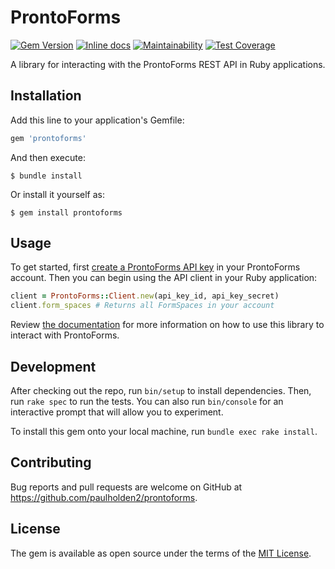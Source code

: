 # ProntoForms

[![Gem Version](https://badge.fury.io/rb/prontoforms.svg)](https://badge.fury.io/rb/prontoforms) [![Inline docs](http://inch-ci.org/github/paulholden2/prontoforms.svg?branch=master)](http://inch-ci.org/github/paulholden2/prontoforms) [![Maintainability](https://api.codeclimate.com/v1/badges/e47cd40058313e1c1c38/maintainability)](https://codeclimate.com/github/paulholden2/prontoforms/maintainability) [![Test Coverage](https://api.codeclimate.com/v1/badges/e47cd40058313e1c1c38/test_coverage)](https://codeclimate.com/github/paulholden2/prontoforms/test_coverage)

A library for interacting with the ProntoForms REST API in Ruby applications.

## Installation

Add this line to your application's Gemfile:

```ruby
gem 'prontoforms'
```

And then execute:

    $ bundle install

Or install it yourself as:

    $ gem install prontoforms

## Usage

To get started, first [create a ProntoForms API key] in your ProntoForms
account. Then you can begin using the API client in your Ruby application:

```rb
client = ProntoForms::Client.new(api_key_id, api_key_secret)
client.form_spaces # Returns all FormSpaces in your account
```

Review [the documentation](https://rubydoc.info/github/paulholden2/prontoforms)
for more information on how to use this library to interact with ProntoForms.

## Development

After checking out the repo, run `bin/setup` to install dependencies. Then,
run `rake spec` to run the tests. You can also run `bin/console` for an
interactive prompt that will allow you to experiment.

To install this gem onto your local machine, run `bundle exec rake install`.

## Contributing

Bug reports and pull requests are welcome on GitHub at https://github.com/paulholden2/prontoforms.

## License

The gem is available as open source under the terms of the [MIT License](https://opensource.org/licenses/MIT).

[create a ProntoForms API key]: https://support.prontoforms.com/hc/en-us/articles/217496468-Setup-an-API-Application-on-ProntoForms#Create
